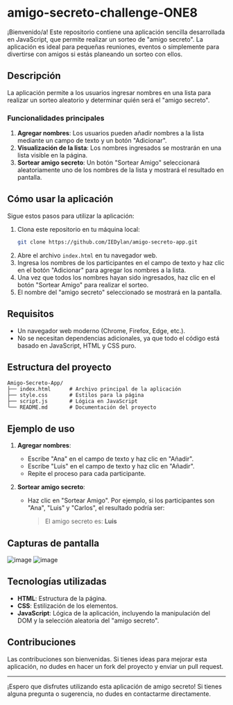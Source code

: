 # amigo-secreto-challenge-ONE8

¡Bienvenido/a! Este repositorio contiene una aplicación sencilla desarrollada en JavaScript, que permite realizar un sorteo de "amigo secreto". La aplicación es ideal para pequeñas reuniones, eventos o simplemente para divertirse con amigos si estás planeando un sorteo con ellos.

## Descripción

La aplicación permite a los usuarios ingresar nombres en una lista para realizar un sorteo aleatorio y determinar quién será el "amigo secreto". 

### Funcionalidades principales

1. **Agregar nombres**: Los usuarios pueden añadir nombres a la lista mediante un campo de texto y un botón "Adicionar".
2. **Visualización de la lista**: Los nombres ingresados se mostrarán en una lista visible en la página.
3. **Sortear amigo secreto**: Un botón "Sortear Amigo" seleccionará aleatoriamente uno de los nombres de la lista y mostrará el resultado en pantalla.

## Cómo usar la aplicación

Sigue estos pasos para utilizar la aplicación:

1. Clona este repositorio en tu máquina local:
   ```bash
   git clone https://github.com/IEDylan/amigo-secreto-app.git
   ```
2. Abre el archivo `index.html` en tu navegador web.
3. Ingresa los nombres de los participantes en el campo de texto y haz clic en el botón "Adicionar" para agregar los nombres a la lista.
4. Una vez que todos los nombres hayan sido ingresados, haz clic en el botón "Sortear Amigo" para realizar el sorteo.
5. El nombre del "amigo secreto" seleccionado se mostrará en la pantalla.

## Requisitos

- Un navegador web moderno (Chrome, Firefox, Edge, etc.).
- No se necesitan dependencias adicionales, ya que todo el código está basado en JavaScript, HTML y CSS puro.

## Estructura del proyecto

```
Amigo-Secreto-App/
├── index.html      # Archivo principal de la aplicación
├── style.css       # Estilos para la página
├── script.js       # Lógica en JavaScript
└── README.md       # Documentación del proyecto
```

## Ejemplo de uso

1. **Agregar nombres**:
   - Escribe "Ana" en el campo de texto y haz clic en "Añadir".
   - Escribe "Luis" en el campo de texto y haz clic en "Añadir".
   - Repite el proceso para cada participante.

2. **Sortear amigo secreto**:
   - Haz clic en "Sortear Amigo". Por ejemplo, si los participantes son "Ana", "Luis" y "Carlos", el resultado podría ser:
     > El amigo secreto es: **Luis**

## Capturas de pantalla

![image](https://github.com/user-attachments/assets/1d07e853-34cc-4279-97dc-267102189dae)
![image](https://github.com/user-attachments/assets/3f065b04-defa-4dd1-9ddf-653c0132cbf6)

## Tecnologías utilizadas

- **HTML**: Estructura de la página.
- **CSS**: Estilización de los elementos.
- **JavaScript**: Lógica de la aplicación, incluyendo la manipulación del DOM y la selección aleatoria del "amigo secreto".

## Contribuciones

Las contribuciones son bienvenidas. Si tienes ideas para mejorar esta aplicación, no dudes en hacer un fork del proyecto y enviar un pull request.

---

¡Espero que disfrutes utilizando esta aplicación de amigo secreto! Si tienes alguna pregunta o sugerencia, no dudes en contactarme directamente.
